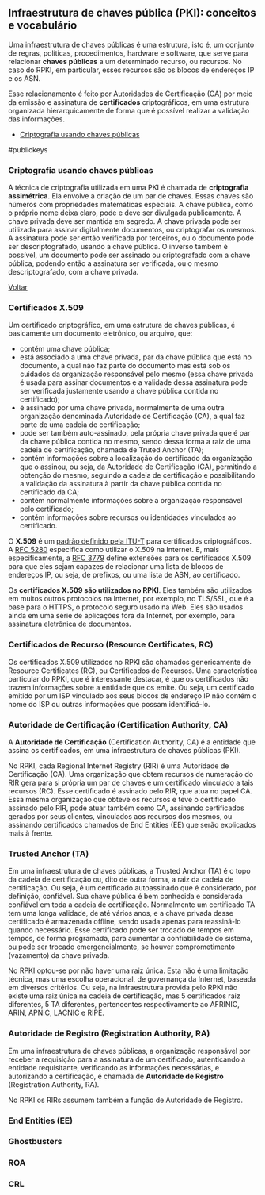 ## Infraestrutura de chaves pública (PKI): conceitos e vocabulário

Uma infraestrutura de chaves públicas é uma estrutura, isto é, um conjunto de regras, políticas, procedimentos, hardware e software, que serve para relacionar **chaves públicas** a um determinado recurso, ou recursos. No caso do RPKI, em particular, esses recursos são os blocos de endereços IP e os ASN. 

Esse relacionamento é feito por Autoridades de Certificação (CA) por meio da emissão e assinatura de **certificados** criptográficos, em uma estrutura organizada hierarquicamente de forma que é possível realizar a validação das informações.

- [Criptografia usando chaves públicas](#criptografia-usando-chaves-públicas)

#publickeys
### Criptografia usando chaves públicas

A técnica de criptografia utilizada em uma PKI é chamada de **criptografia assimétrica**. Ela envolve a criação de um par de chaves. Essas chaves são números com propriedades matemáticas especiais. A chave pública, como o próprio nome deixa claro, pode e deve ser divulgada publicamente. A chave privada deve ser mantida em segredo. A chave privada pode ser utilizada para assinar digitalmente documentos, ou criptografar os mesmos. A assinatura pode ser então verificada por terceiros, ou o documento pode ser descriptografado, usando a chave pública. O inverso também é possível, um documento pode ser assinado ou criptografado com a chave pública, podendo então a assinatura ser verificada, ou o mesmo descriptografado, com a chave privada.

[Voltar](#infraestrutura-de-chaves-pública-pki-conceitos-e-vocabulário)

### Certificados X.509

Um certificado criptográfico, em uma estrutura de chaves públicas, é basicamente um documento eletrônico, ou arquivo, que:
- contém uma chave pública;
- está associado a uma chave privada, par da chave pública que está no documento, a qual não faz parte do documento mas está sob os cuidados da organização responsável pelo mesmo (essa chave privada é usada para assinar documentos e a validade dessa assinatura pode ser verificada justamente usando a chave pública contida no certificado);
- é assinado por uma chave privada, normalmente de uma outra organização denominada Autoridade de Certificação (CA), a qual faz parte de uma cadeia de certificação;
- pode ser também auto-assinado, pela própria chave privada que é par da chave pública contida no mesmo, sendo dessa forma a raiz de uma cadeia de certificação, chamada de Truted Anchor (TA);
- contém informações sobre a localização do certificado da organização que o assinou, ou seja, da Autoridade de Certificação (CA), permitindo a obtenção do mesmo, seguindo a cadeia de certificação e possibilitando a validação da assinatura à partir da chave pública contida no certificado da CA;
- contém normalmente informações sobre a organização responsável pelo certificado;
- contém informações sobre recursos ou identidades vinculados ao certificado.

O **X.509** é um [padrão definido pela ITU-T](https://www.itu.int/ITU-T/recommendations/rec.aspx?rec=X.509) para certificados criptográficos. A [RFC 5280](https://tools.ietf.org/html/rfc5280) especifica como utilizar o X.509 na Internet. E, mais especificamente, a [RFC 3779](https://tools.ietf.org/html/rfc3779) define extensões para os certificados X.509 para que eles sejam capazes de relacionar uma lista de blocos de endereços IP, ou seja, de prefixos, ou uma lista de ASN, ao certificado.

Os **certificados X.509 são utilizados no RPKI**. Eles também são utilizados em muitos outros protocolos na Internet, por exemplo, no TLS/SSL, que é a base para o HTTPS, o protocolo seguro usado na Web. Eles são usados ainda em uma série de aplicações fora da Internet, por exemplo, para assinatura eletrônica de documentos.

### Certificados de Recurso (Resource Certificates, RC)

Os certificados X.509 utilizados no RPKI são chamados genericamente de Resource Certificates (RC), ou Certificados de Recursos. Uma característica particular do RPKI, que é interessante destacar, é que os certificados não trazem informações sobre a entidade que os emite. Ou seja, um certificado emitido por um ISP vinculado aos seus blocos de endereço IP não contém o nome do ISP ou outras informações que possam identificá-lo. 

### Autoridade de Certificação (Certification Authority, CA)

A **Autoridade de Certificação** (Certification Authority, CA) é a entidade que assina os certificados, em uma infraestrutura de chaves públicas (PKI).

No RPKI, cada Regional Internet Registry (RIR) é uma Autoridade de Certificação (CA). Uma organização que obtem recursos de numeração do RIR gera para si própria um par de chaves e um certificado vinculado a tais recursos (RC). Esse certificado é assinado pelo RIR, que atua no papel CA. Essa mesma organização que obteve os recursos e teve o certificado assinado pelo RIR, pode atuar também como CA, assinando certificados gerados por seus clientes, vinculados aos recursos dos mesmos, ou assinando certificados chamados de End Entities (EE) que serão explicados mais à frente.

### Trusted Anchor (TA)

Em uma infraestrutura de chaves públicas, a Trusted Anchor (TA) é o topo da cadeia de certificação ou, dito de outra forma, a raiz da cadeia de certificação. Ou seja, é um certificado autoassinado que é considerado, por definição, confiável. Sua chave pública é bem conhecida e considerada confiável em toda a cadeia de certificação. Normalmente um certificado TA tem uma longa validade, de até vários anos, e a chave privada desse certificado é armazenada offline, sendo usada apenas para reassiná-lo quando necessário. Esse certificado pode ser trocado de tempos em tempos, de forma programada, para aumentar a confiabilidade do sistema, ou pode ser trocado emergencialmente, se houver comprometimento (vazamento) da chave privada. 

No RPKI optou-se por não haver uma raiz única. Esta não é uma limitação técnica, mas uma escolha operacional, de governança da Internet, baseada em diversos critérios. Ou seja, na infraestrutura provida pelo RPKI não existe uma raiz única na cadeia de certificação, mas 5 certificados raiz diferentes, 5 TA diferentes, pertencentes respectivamente ao AFRINIC, ARIN, APNIC, LACNIC e RIPE. 

### Autoridade de Registro (Registration Authority, RA)

Em uma infraestrutura de chaves públicas, a organização responsável por receber a requisição para a assinatura de um certificado, autenticando a entidade requisitante, verificando as informações necessárias, e autorizando a certificação, é chamada de **Autoridade de Registro** (Registration Authority, RA).

No RPKI os RIRs assumem também a função de Autoridade de Registro. 


### End Entities (EE)

### Ghostbusters

### ROA

### CRL




